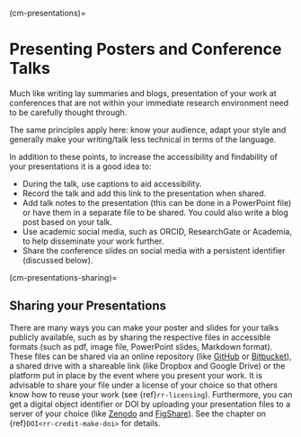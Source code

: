 (cm-presentations)=
# Presenting Posters and Conference Talks

Much like writing lay summaries and blogs, presentation of your work at conferences that are not within your immediate research environment need to be carefully thought through.

The same principles apply here: know your audience, adapt your style and generally make your writing/talk less technical in terms of the language.

In addition to these points, to increase the accessibility and findability of your presentations it is a good idea to:
* During the talk, use captions to aid accessibility.
* Record the talk and add this link to the presentation when shared.
* Add talk notes to the presentation (this can be done in a PowerPoint file) or have them in a separate file to be shared.
You could also write a blog post based on your talk.
* Use academic social media, such as ORCID, ResearchGate or Academia, to help disseminate your work further.
* Share the conference slides on social media with a persistent identifier (discussed below).

(cm-presentations-sharing)=
## Sharing your Presentations

There are many ways you can make your poster and slides for your talks publicly available, such as by sharing the respective files in accessible formats (such as pdf, image file, PowerPoint slides, Markdown format).
These files can be shared via an online repository (like [GitHub](https://github.com/) or [Bitbucket](https://bitbucket.org/)), a shared drive with a shareable link (like Dropbox and Google Drive) or the platform put in place by the event where you present your work.
It is advisable to share your file under a license of your choice so that others know how to reuse your work (see {ref}`rr-licensing`).
Furthermore, you can get a digital object identifier or DOI by uploading your presentation files to a server of your choice (like [Zenodo](https://zenodo.org/) and [FigShare](https://figshare.com/)).
See the chapter on {ref}`DOI<rr-credit-make-doi>` for details.
